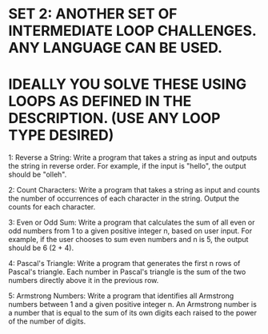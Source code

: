 # SET 2: ANOTHER SET OF INTERMEDIATE LOOP CHALLENGES. ANY LANGUAGE CAN BE USED. 
# IDEALLY YOU SOLVE THESE USING LOOPS AS DEFINED IN THE DESCRIPTION. (USE ANY LOOP TYPE DESIRED)

1: Reverse a String: Write a program that takes a string as input and outputs the string in reverse order. For example, if the input is "hello", the output should be "olleh".

2: Count Characters: Write a program that takes a string as input and counts the number of occurrences of each character in the string. Output the counts for each character.

3: Even or Odd Sum: Write a program that calculates the sum of all even or odd numbers from 1 to a given positive integer n, based on user input. For example, if the user chooses to sum even numbers and n is 5, the output should be 6 (2 + 4).

4: Pascal's Triangle: Write a program that generates the first n rows of Pascal's triangle. Each number in Pascal's triangle is the sum of the two numbers directly above it in the previous row.

5: Armstrong Numbers: Write a program that identifies all Armstrong numbers between 1 and a given positive integer n. An Armstrong number is a number that is equal to the sum of its own digits each raised to the power of the number of digits.